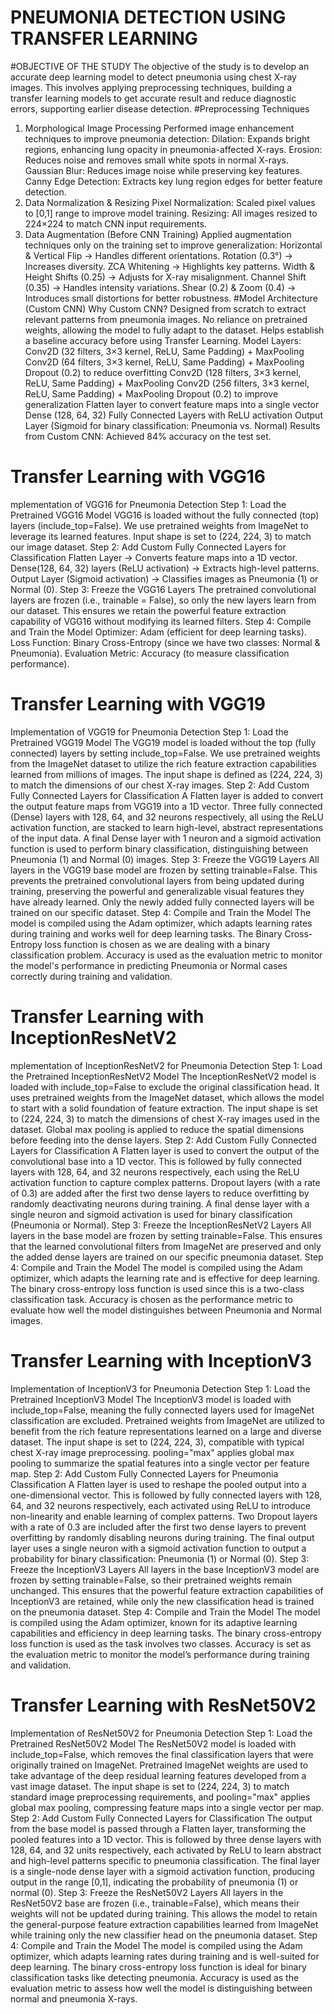 # PNEUMONIA DETECTION USING TRANSFER LEARNING
#OBJECTIVE OF THE STUDY
 The objective of the study is to develop an accurate deep learning model to detect pneumonia using chest X-ray images.
 This involves applying preprocessing techniques, building a transfer learning models to get accurate result and reduce diagnostic errors, supporting earlier disease detection.
 #Preprocessing Techniques
 1. Morphological Image Processing
Performed image enhancement techniques to improve pneumonia detection:
Dilation: Expands bright regions, enhancing lung opacity in pneumonia-affected X-rays.
Erosion: Reduces noise and removes small white spots in normal X-rays.
Gaussian Blur: Reduces image noise while preserving key features.
Canny Edge Detection: Extracts key lung region edges for better feature detection.
2. Data Normalization & Resizing
Pixel Normalization: Scaled pixel values to [0,1] range to improve model training.
Resizing: All images resized to 224×224 to match CNN input requirements.
3. Data Augmentation (Before CNN Training)
Applied augmentation techniques only on the training set to improve generalization:
Horizontal & Vertical Flip → Handles different orientations.
Rotation (0.3°) → Increases diversity.
ZCA Whitening → Highlights key patterns.
Width & Height Shifts (0.25) → Adjusts for X-ray misalignment.
Channel Shift (0.35) → Handles intensity variations.
Shear (0.2) & Zoom (0.4) → Introduces small distortions for better robustness.
#Model Architecture (Custom CNN)
Why Custom CNN?
Designed from scratch to extract relevant patterns from pneumonia images.
No reliance on pretrained weights, allowing the model to fully adapt to the dataset.
Helps establish a baseline accuracy before using Transfer Learning.
Model Layers:
Conv2D (32 filters, 3×3 kernel, ReLU, Same Padding) + MaxPooling
Conv2D (64 filters, 3×3 kernel, ReLU, Same Padding) + MaxPooling
Dropout (0.2) to reduce overfitting
Conv2D (128 filters, 3×3 kernel, ReLU, Same Padding) + MaxPooling
Conv2D (256 filters, 3×3 kernel, ReLU, Same Padding) + MaxPooling
Dropout (0.2) to improve generalization
Flatten layer to convert feature maps into a single vector
Dense (128, 64, 32) Fully Connected Layers with ReLU activation
Output Layer (Sigmoid for binary classification: Pneumonia vs. Normal)
Results from Custom CNN:
Achieved 84% accuracy on the test set.
# Transfer Learning with VGG16
mplementation of VGG16 for Pneumonia Detection
 Step 1: Load the Pretrained VGG16 Model
VGG16 is loaded without the fully connected (top) layers (include_top=False).
We use pretrained weights from ImageNet to leverage its learned features.
Input shape is set to (224, 224, 3) to match our image dataset.
 Step 2: Add Custom Fully Connected Layers for Classification
Flatten Layer → Converts feature maps into a 1D vector.
Dense(128, 64, 32) layers (ReLU activation) → Extracts high-level patterns.
Output Layer (Sigmoid activation) → Classifies images as Pneumonia (1) or Normal (0).
 Step 3: Freeze the VGG16 Layers
The pretrained convolutional layers are frozen (i.e., trainable = False), so only the new layers learn from our dataset.
This ensures we retain the powerful feature extraction capability of VGG16 without modifying its learned filters.
 Step 4: Compile and Train the Model
Optimizer: Adam (efficient for deep learning tasks).
Loss Function: Binary Cross-Entropy (since we have two classes: Normal & Pneumonia).
Evaluation Metric: Accuracy (to measure classification performance).
# Transfer Learning with VGG19
Implementation of VGG19 for Pneumonia Detection
Step 1: Load the Pretrained VGG19 Model
 The VGG19 model is loaded without the top (fully connected) layers by setting include_top=False.
 We use pretrained weights from the ImageNet dataset to utilize the rich feature extraction capabilities learned from millions of images.
 The input shape is defined as (224, 224, 3) to match the dimensions of our chest X-ray images.
Step 2: Add Custom Fully Connected Layers for Classification
 A Flatten layer is added to convert the output feature maps from VGG19 into a 1D vector.
 Three fully connected (Dense) layers with 128, 64, and 32 neurons respectively, all using the ReLU activation function, are stacked to learn high-level, abstract representations of the input data.
 A final Dense layer with 1 neuron and a sigmoid activation function is used to perform binary classification, distinguishing between Pneumonia (1) and Normal (0) images.
Step 3: Freeze the VGG19 Layers
 All layers in the VGG19 base model are frozen by setting trainable=False.
 This prevents the pretrained convolutional layers from being updated during training, preserving the powerful and generalizable visual features they have already learned.
 Only the newly added fully connected layers will be trained on our specific dataset.
Step 4: Compile and Train the Model
 The model is compiled using the Adam optimizer, which adapts learning rates during training and works well for deep learning tasks.
 The Binary Cross-Entropy loss function is chosen as we are dealing with a binary classification problem.
Accuracy is used as the evaluation metric to monitor the model's performance in predicting Pneumonia or Normal cases correctly during training and validation.
# Transfer Learning with InceptionResNetV2
mplementation of InceptionResNetV2 for Pneumonia Detection
Step 1: Load the Pretrained InceptionResNetV2 Model
 The InceptionResNetV2 model is loaded with include_top=False to exclude the original classification head.
 It uses pretrained weights from the ImageNet dataset, which allows the model to start with a solid foundation of feature extraction.
 The input shape is set to (224, 224, 3) to match the dimensions of chest X-ray images used in the dataset.
 Global max pooling is applied to reduce the spatial dimensions before feeding into the dense layers.
Step 2: Add Custom Fully Connected Layers for Classification
 A Flatten layer is used to convert the output of the convolutional base into a 1D vector.
 This is followed by fully connected layers with 128, 64, and 32 neurons respectively, each using the ReLU activation function to capture complex patterns.
 Dropout layers (with a rate of 0.3) are added after the first two dense layers to reduce overfitting by randomly deactivating neurons during training.
 A final dense layer with a single neuron and sigmoid activation is used for binary classification (Pneumonia or Normal).
Step 3: Freeze the InceptionResNetV2 Layers
 All layers in the base model are frozen by setting trainable=False.
 This ensures that the learned convolutional filters from ImageNet are preserved and only the added dense layers are trained on our specific pneumonia dataset.
Step 4: Compile and Train the Model
 The model is compiled using the Adam optimizer, which adapts the learning rate and is effective for deep learning.
 The binary cross-entropy loss function is used since this is a two-class classification task.
Accuracy is chosen as the performance metric to evaluate how well the model distinguishes between Pneumonia and Normal images.
# Transfer Learning with InceptionV3
Implementation of InceptionV3 for Pneumonia Detection
Step 1: Load the Pretrained InceptionV3 Model
 The InceptionV3 model is loaded with include_top=False, meaning the fully connected layers used for ImageNet classification are excluded.
 Pretrained weights from ImageNet are utilized to benefit from the rich feature representations learned on a large and diverse dataset.
 The input shape is set to (224, 224, 3), compatible with typical chest X-ray image preprocessing.
pooling="max" applies global max pooling to summarize the spatial features into a single vector per feature map.
Step 2: Add Custom Fully Connected Layers for Pneumonia Classification
 A Flatten layer is used to reshape the pooled output into a one-dimensional vector.
 This is followed by fully connected layers with 128, 64, and 32 neurons respectively, each activated using ReLU to introduce non-linearity and enable learning of complex patterns.
 Two Dropout layers with a rate of 0.3 are included after the first two dense layers to prevent overfitting by randomly disabling neurons during training.
 The final output layer uses a single neuron with a sigmoid activation function to output a probability for binary classification: Pneumonia (1) or Normal (0).
Step 3: Freeze the InceptionV3 Layers
 All layers in the base InceptionV3 model are frozen by setting trainable=False, so their pretrained weights remain unchanged.
 This ensures that the powerful feature extraction capabilities of InceptionV3 are retained, while only the new classification head is trained on the pneumonia dataset.
Step 4: Compile and Train the Model
 The model is compiled using the Adam optimizer, known for its adaptive learning capabilities and efficiency in deep learning tasks.
 The binary cross-entropy loss function is used as the task involves two classes.
Accuracy is set as the evaluation metric to monitor the model’s performance during training and validation.
# Transfer Learning with ResNet50V2
Implementation of ResNet50V2 for Pneumonia Detection
Step 1: Load the Pretrained ResNet50V2 Model
 The ResNet50V2 model is loaded with include_top=False, which removes the final classification layers that were originally trained on ImageNet.
 Pretrained ImageNet weights are used to take advantage of the deep residual learning features developed from a vast image dataset.
 The input shape is set to (224, 224, 3) to match standard image preprocessing requirements, and pooling="max" applies global max pooling, compressing feature maps into a single vector per map.
Step 2: Add Custom Fully Connected Layers for Classification
 The output from the base model is passed through a Flatten layer, transforming the pooled features into a 1D vector.
 This is followed by three dense layers with 128, 64, and 32 units respectively, each activated by ReLU to learn abstract and high-level patterns specific to pneumonia classification.
 The final layer is a single-node dense layer with a sigmoid activation function, producing output in the range [0,1], indicating the probability of pneumonia (1) or normal (0).
Step 3: Freeze the ResNet50V2 Layers
 All layers in the ResNet50V2 base are frozen (i.e., trainable=False), which means their weights will not be updated during training.
 This allows the model to retain the general-purpose feature extraction capabilities learned from ImageNet while training only the new classifier head on the pneumonia dataset.
Step 4: Compile and Train the Model
 The model is compiled using the Adam optimizer, which adapts learning rates during training and is well-suited for deep learning.
 The binary cross-entropy loss function is ideal for binary classification tasks like detecting pneumonia.
Accuracy is used as the evaluation metric to assess how well the model is distinguishing between normal and pneumonia X-rays.












